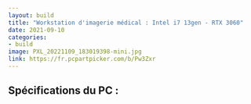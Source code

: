 ```yaml
---
layout: build
title: "Workstation d'imagerie médical : Intel i7 13gen - RTX 3060"
date: 2021-09-10
categories:
- build
image: PXL_20221109_183019398-mini.jpg
link: https://fr.pcpartpicker.com/b/Pw3Zxr
---
```


## Spécifications du PC :